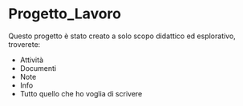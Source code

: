 # Progetto_Lavoro
  Questo progetto è stato creato a solo scopo didattico ed esplorativo, troverete:
  - Attività 
  - Documenti
  - Note 
  - Info
  - Tutto quello che ho voglia di scrivere
